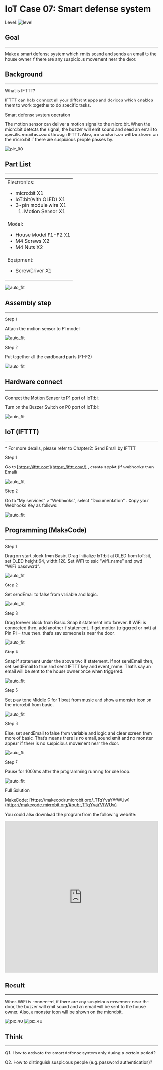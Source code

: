 # IoT Case 07: Smart defense system

Level: ![level](images/level3.png)

## Goal
<HR>

Make a smart defense system which emits sound and sends an email to the house owner if there are any suspicious movement near the door.<BR><P>

## Background
<HR>

<span id="subtitle">What is IFTTT?</span><BR><P>
IFTTT can help connect all your different apps and devices which enables them to work together to do specific tasks.<BR><P>
<span id="subtitle">Smart defense system operation</span><BR><P>
The motion sensor can deliver a motion signal to the micro:bit. When the micro:bit detects the signal, the buzzer will emit sound and send an email to specific email account through IFTTT. Also, a monstor icon will be shown on the micro:bit if there are suspicious people passes by.<BR><P>
![pic_80](images/Case7/Concept-diagram-Case7.png)<P>

## Part List
<HR>

<table><tr><td>
Electronics:
<ul display='inline-block'>
<li>micro:bit X1</li>
<li>IoT:bit(with OLED) X1</li>
<li>3-pin module wire X1 </li>
&nbsp;&nbsp;1. Motion Sensor X1<BR>
</ul>
</td></tr>
<tr>
<td>Model:
<ul>
<li>House Model F1-F2 X1</li>
<li>M4 Screws X2</li>
<li>M4 Nuts X2</li>
</ul>
</td></tr>
<tr><td>Equipment:
<ul><li>ScrewDriver X1</li></ul></td></tr></table>

![auto_fit](images/Case7/Case7_parts.png)<P>

## Assembly step 
<HR>

<span id="subtitle">Step 1</span><BR><P>
Attach the motion sensor to F1 model <BR><P>
![auto_fit](images/Case7/Case7_po1.png)<P>

<span id="subtitle">Step 2</span><BR><P>
Put together all the cardboard parts (F1-F2)<BR><P>
![auto_fit](images/Case7/Case7_po2.png)<P>



## Hardware connect
<HR>

Connect the Motion Sensor to P1 port of IoT:bit<BR><P>
Turn on the Buzzer Switch on P0 port of IoT:bit<BR><P>
![auto_fit](images/Case7/Case7_hardware.png)<P>

## IoT (IFTTT)
<HR>

<span id="remarks">* For more details, please refer to Chapter2: Send Email by IFTTT</span><BR><P>
<span id="subtitle">Step 1</span><BR><P>
Go to [https://ifttt.com](https://ifttt.com/) , create applet (if webhooks then Email)<BR><P>
![auto_fit](images/Case7/Case7_iot1.png)<P>


<span id="subtitle">Step 2</span><BR><P>
Go to “My services” > “Webhooks”, select “Documentation” . Copy your Webhooks Key as follows:<BR><P>
![auto_fit](images/Case7/Case7_iot2.png)<P>

## Programming (MakeCode)
<HR>

<span id="subtitle">Step 1</span><BR><P>
Drag on start block from Basic. Drag Initialize IoT:bit at OLED from IoT:bit, set OLED height:64, width:128. Set WiFi to ssid “wifi_name” and pwd “WiFi_password”.<BR><P>
![auto_fit](images/Case7/Case7_p1.png)<P>
<span id="subtitle">Step 2</span><BR><P>
Set sendEmail to false from variable and logic.<BR><P>
![auto_fit](images/Case7/Case7_p2.png)<P>
<span id="subtitle">Step 3</span><BR><P>
Drag forever block from Basic. Snap if statement into forever. If WiFi is connected then, add another if statement. If get motion (triggered or not) at Pin P1 = true then, that’s say someone is near the door.<BR><P>
![auto_fit](images/Case7/Case7_p3.png)<P>
<span id="subtitle">Step 4</span><BR><P>
Snap if statement under the above two if statement. If not sendEmail then, set sendEmail to true and send IFTTT key and event_name. That’s say an email will be sent to the house owner once when triggered. <BR><P>
![auto_fit](images/Case7/Case7_p4.png)<P>
<span id="subtitle">Step 5</span><BR><P>
Set play tone Middle C for 1 beat from music and show a monster icon on the micro:bit from basic.<BR><P>
![auto_fit](images/Case7/Case7_p5.png)<P>
<span id="subtitle">Step 6</span><BR><P>
Else, set sendEmail to false from variable and logic and clear screen from more of basic. That’s means there is no email, sound emit and no monster appear if there is no suspicious movement near the door.<BR><P>
![auto_fit](images/Case7/Case7_p6.png)<P>
<span id="subtitle">Step 7</span><BR><P>
Pause for 1000ms after the programming running for one loop.<BR><P>
![auto_fit](images/Case7/Case7_p7.png)<P>

<span id="subtitle">Full Solution<BR><P>
MakeCode: [https://makecode.microbit.org/_TTqYvaYVfWUw](https://makecode.microbit.org/#pub:_TTqYvaYVfWUw)<BR><P>
You could also download the program from the following website:<BR>
<iframe src="https://makecode.microbit.org/#pub:_TTqYvaYVfWUw" width="100%" height="500" frameborder="0"></iframe>


## Result 
<HR>

When WiFi is connected, if there are any suspicious movement near the door, the buzzer will emit sound and an email will be sent to the house owner. Also, a monster icon will be shown on the micro:bit.<BR><P>
![pic_40](images/Case7/Case7_result1.png)
![pic_40](images/Case7/Case7_result2.gif)


## Think
<HR>

Q1. How to activate the smart defense system only during a certain period?<BR><P>
Q2. How to distinguish suspicious people (e.g. password authentication)?<BR><P>


